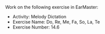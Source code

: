 Work on the following exercise in EarMaster:
- Activity: Melody Dictation
- Exercise Name: Do, Re, Me, Fa, So, La, Te
- Exercise Number: 14.6
